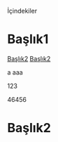 İçindekiler

# Başlık1

[Başlık2](#Başlık2)
 [<i class="icon-refresh"></i> Başlık2](#Başlık2)


a
aaa















123



















46456
















# Başlık2
